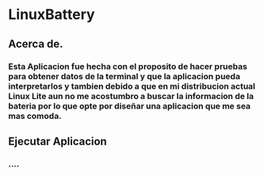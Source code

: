 # LinuxBattery
## Acerca de.
### Esta Aplicacion fue hecha con el proposito de hacer pruebas para obtener datos de la terminal y que la aplicacion pueda interpretarlos y tambien debido a que en mi distribucion actual **Linux Lite** aun no me acostumbro a buscar la informacion de la bateria por lo que opte por diseñar una aplicacion que me sea mas comoda.  
  
## Ejecutar Aplicacion
### ....